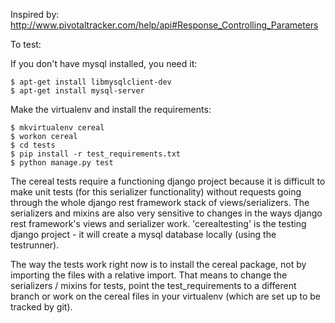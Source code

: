 
Inspired by:
http://www.pivotaltracker.com/help/api#Response_Controlling_Parameters


To test:

If you don't have mysql installed, you need it:

```
$ apt-get install libmysqlclient-dev
$ apt-get install mysql-server
```

Make the virtualenv and install the requirements:

```
$ mkvirtualenv cereal
$ workon cereal
$ cd tests
$ pip install -r test_requirements.txt
$ python manage.py test
```

The cereal tests require a functioning django project because it is difficult to make unit tests (for this serializer functionality) without requests going through the whole django rest framework stack of views/serializers. The serializers and mixins are also very sensitive to changes in the ways django rest framework's views and serializer work. 'cerealtesting' is the testing django project - it will create a mysql database locally (using the testrunner).

The way the tests work right now is to install the cereal package, not by importing the files with a relative import. That means to change the serializers / mixins for tests, point the test_requirements to a different branch or work on the cereal files in your virtualenv (which are set up to be tracked by git).